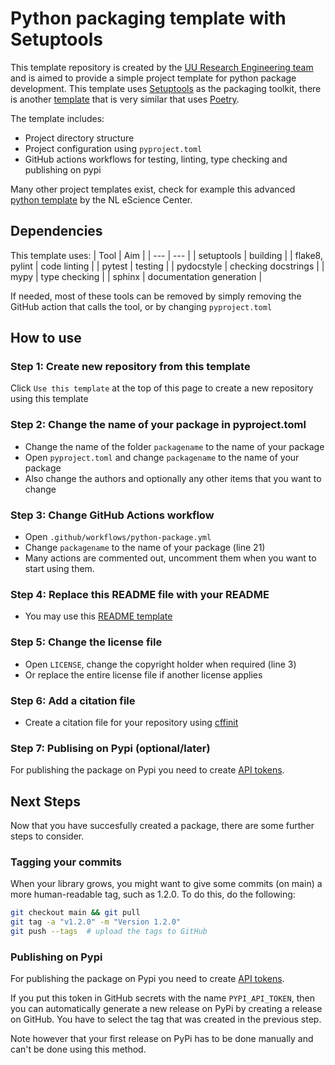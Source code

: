 # Python packaging template with Setuptools

This template repository is created by the [UU Research Engineering team](https://utrechtuniversity.github.io/research-engineering/) and is aimed to provide a simple project template for python package development. This template uses [Setuptools](https://setuptools.pypa.io/en/latest/userguide/quickstart.html) as the packaging toolkit, there is another [template](https://github.com/UtrechtUniversity/re-python-package-poetry) that is very similar that uses [Poetry](https://python-poetry.org/).

The template includes:
- Project directory structure
- Project configuration using `pyproject.toml`
- GitHub actions workflows for testing, linting, type checking and publishing on pypi

Many other project templates exist, check for example this advanced [python template](https://github.com/NLeSC/python-template) by the NL eScience Center.

## Dependencies
This template uses:
| Tool | Aim |
| --- | --- |
| setuptools | building |
| flake8, pylint | code linting |
| pytest | testing |
| pydocstyle | checking docstrings |
| mypy | type checking |
| sphinx | documentation generation |

If needed, most of these tools can be removed by simply removing the GitHub action that calls the tool, or by changing `pyproject.toml`

## How to use

### Step 1: Create new repository from this template
Click `Use this template` at the top of this page to create a new repository using this template

### Step 2: Change the name of your package in pyproject.toml
- Change the name of the folder `packagename` to the name of your package
- Open `pyproject.toml` and change `packagename` to the name of your package
- Also change the authors and optionally any other items that you want to change

### Step 3: Change GitHub Actions workflow
- Open `.github/workflows/python-package.yml`
- Change `packagename` to the name of your package (line 21)
- Many actions are commented out, uncomment them when you want to start using them.

### Step 4: Replace this README file with your README
- You may use this [README template](https://github.com/UtrechtUniversity/rse-project-templates/blob/master/README-template.md)

### Step 5: Change the license file
- Open `LICENSE`, change the copyright holder when required (line 3)
- Or replace the entire license file if another license applies

### Step 6: Add a citation file
- Create a citation file for your repository using [cffinit](https://citation-file-format.github.io/cff-initializer-javascript/#/)

### Step 7: Publising on Pypi (optional/later)
For publishing the package on Pypi you need to create [API tokens](https://docs.github.com/en/actions/automating-builds-and-tests/building-and-testing-python#publishing-to-package-registries).

## Next Steps

Now that you have succesfully created a package, there are some further steps to consider.

### Tagging your commits

When your library grows, you might want to give some commits (on main) a more human-readable tag, such as 1.2.0. To do this, do the following:

```bash
git checkout main && git pull
git tag -a "v1.2.0" -m "Version 1.2.0"
git push --tags  # upload the tags to GitHub
```

### Publishing on Pypi 
For publishing the package on Pypi you need to create [API tokens](https://docs.github.com/en/actions/automating-builds-and-tests/building-and-testing-python#publishing-to-package-registries).

If you put this token in GitHub secrets with the name `PYPI_API_TOKEN`, then you can automatically generate a new release on PyPi by creating a release on GitHub. You have to select the tag that was created in the previous step.

Note however that your first release on PyPi has to be done manually and can't be done using this method.
